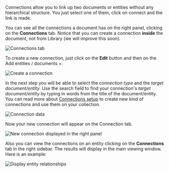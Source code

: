 Connections allow you to link up two documents or entities without any hierarchical structure. You just select one of them, click on connect and the link is made.

You can see all the connections a document has on the right panel, clicking on the **Connections** tab. Notice that you can create a connection **inside** the document, not from Library (we will improve this soon).

![Connections tab](http://huridocs.github.io/uwazi-assets/wiki/screenshots/connections-base.png?ver=1)

To create a new connection, just click on the **Edit** button and then on the Add entities / documents +:

![Create a connection](http://huridocs.github.io/uwazi-assets/wiki/screenshots/connections-create.png?ver=1)

In the next step you will be able to select the _connection type_ and the _target document/entity_. Use the search field to find your connection's _target document/entity_ by typing in words from the title of the document/entity.
You can read more about [Connections setup](https://github.com/huridocs/uwazi/wiki/Name-connections) to create new kind of connections and use them on your collection.

![Connection data](http://huridocs.github.io/uwazi-assets/wiki/screenshots/connection-data.png?ver=1)

Now your new connection will appear on the Connection tab.

![New connection displayed in the right panel](http://huridocs.github.io/uwazi-assets/wiki/screenshots/connection-display.png?ver=1)

Also you can view the connections on an entity clicking on the **Connections** tab in the right sidebar. The results will display in the main viewing window. Here is an example:

![Display entity relationships](http://g.recordit.co/2yb85Zop9N.gif)